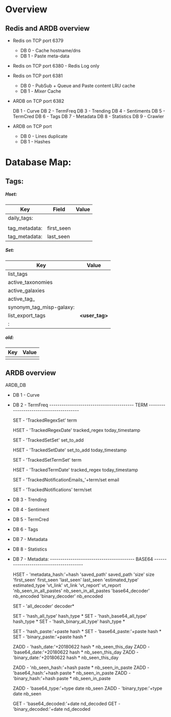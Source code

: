 Overview
========

Redis and ARDB overview
--------------------------

* Redis on TCP port 6379
    - DB 0 - Cache hostname/dns
    - DB 1 - Paste meta-data
* Redis on TCP port 6380 - Redis Log only
* Redis on TCP port 6381
    - DB 0 - PubSub + Queue and Paste content LRU cache
    - DB 1 - _Mixer_ Cache
* ARDB on TCP port 6382



     DB 1 - Curve
     DB 2 - TermFreq
     DB 3 - Trending
     DB 4 - Sentiments
     DB 5 - TermCred
     DB 6 - Tags
     DB 7 - Metadata
     DB 8 - Statistics
     DB 9 - Crawler
     
* ARDB on TCP port <year>
    - DB 0 - Lines duplicate
    - DB 1 - Hashes

# Database Map:

## Tags:

##### Hset:
| Key | Field | Value |
| ------ | ------ | ------ |
| daily_tags:**<date>** | **<tag>** | **<nb tagged this day>** |
| | |
| tag_metadata:**<tag>** | first_seen | **<date>** |
| tag_metadata:**<tag>** | last_seen | **<date>** |

##### Set:
| Key | Value |
| ------ | ------ |
| list_tags | **<tag>** |
| active_taxonomies | **<taxonomie>** |
| active_galaxies | **<galaxie>** |
| active_tag_**<taxonomie or galaxy>** | **<tag>** |
| synonym_tag_misp-galaxy:**<galaxy>** | **<tag synonym>** |
| list_export_tags | **<user_tag>** |
| **<tag>**:**<date>** | **<paste>** |


##### old:
| Key | Value |
| ------ | ------ |
| **<tag>** | **<paste>** |






ARDB overview
---------------------------
ARDB_DB
* DB 1 - Curve
* DB 2 - TermFreq
	----------------------------------------- TERM ----------------------------------------

	SET - 'TrackedRegexSet'				term

	HSET - 'TrackedRegexDate'			tracked_regex		today_timestamp

	SET - 'TrackedSetSet'				set_to_add

	HSET - 'TrackedSetDate'				set_to_add		today_timestamp

	SET - 'TrackedSetTermSet'			term

	HSET - 'TrackedTermDate'			tracked_regex		today_timestamp

	SET - 'TrackedNotificationEmails_'+term/set	email

	SET - 'TrackedNotifications'			term/set

* DB 3 - Trending
* DB 4 - Sentiment
* DB 5 - TermCred
* DB 6 - Tags
* DB 7 - Metadata
* DB 8 - Statistics

* DB 7 - Metadata:
	----------------------------------------- BASE64 ----------------------------------------

	HSET - 'metadata_hash:'+hash	'saved_path'		saved_path
					'size'			size
					'first_seen'		first_seen
					'last_seen'		last_seen
					'estimated_type'	estimated_type
					'vt_link'		vt_link
					'vt_report'		vt_report
					'nb_seen_in_all_pastes'	nb_seen_in_all_pastes
					'base64_decoder'	nb_encoded
					'binary_decoder'	nb_encoded

	SET  - 'all_decoder'		decoder*

	SET  - 'hash_all_type'		hash_type *
	SET  - 'hash_base64_all_type'	hash_type *
	SET  - 'hash_binary_all_type'	hash_type *

	SET  - 'hash_paste:'+paste	hash *
	SET  - 'base64_paste:'+paste	hash *
	SET  - 'binary_paste:'+paste	hash *

	ZADD - 'hash_date:'+20180622	hash *			nb_seen_this_day
	ZADD - 'base64_date:'+20180622	hash *			nb_seen_this_day
	ZADD - 'binary_date:'+20180622	hash *			nb_seen_this_day

	ZADD - 'nb_seen_hash:'+hash	paste *			nb_seen_in_paste
	ZADD - 'base64_hash:'+hash	paste *			nb_seen_in_paste
	ZADD - 'binary_hash:'+hash	paste *			nb_seen_in_paste

	ZADD - 'base64_type:'+type	date			nb_seen
	ZADD - 'binary_type:'+type	date			nb_seen

	GET  - 'base64_decoded:'+date	nd_decoded
	GET  - 'binary_decoded:'+date	nd_decoded


